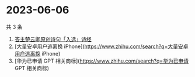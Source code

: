 # 2023-06-06

共 3 条

<!-- BEGIN -->
<!-- 最后更新时间 Tue Jun 06 2023 03:09:00 GMT+0800 (China Standard Time) -->

1. [答主楚云卿原创诗句「入选」诗经](https://www.zhihu.com/search?q=答主楚云卿原创诗句「入选」诗经)
1. [大量安卓用户逃离换 iPhone](https://www.zhihu.com/search?q=大量安卓用户逃离换
   iPhone)
1. [华为已申请 GPT 相关商标](https://www.zhihu.com/search?q=华为已申请 GPT
   相关商标)

<!-- END -->
